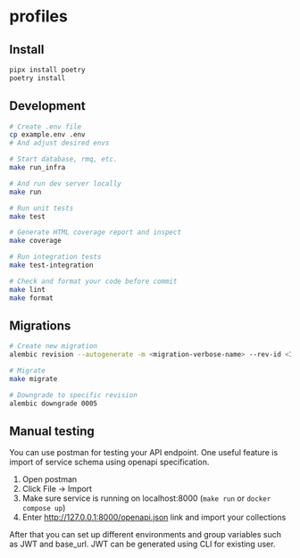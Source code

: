 # profiles

## Install

```bash
pipx install poetry
poetry install
```

## Development

```bash
# Create .env file
cp example.env .env
# And adjust desired envs

# Start database, rmq, etc.
make run_infra

# And run dev server locally
make run

# Run unit tests
make test

# Generate HTML coverage report and inspect
make coverage

# Run integration tests
make test-integration

# Check and format your code before commit
make lint
make format
```

## Migrations

```bash
# Create new migration
alembic revision --autogenerate -m <migration-verbose-name> --rev-id <ID-of-migration>

# Migrate
make migrate

# Downgrade to specific revision
alembic downgrade 0005
```

## Manual testing

You can use postman for testing your API endpoint. One useful feature is import of service schema using openapi specification.

1. Open postman
2. Click File -> Import
3. Make sure service is running on localhost:8000 (`make run` or `docker compose up`)
4. Enter http://127.0.0.1:8000/openapi.json link and import your collections

After that you can set up different environments and group variables such as JWT and base_url.
JWT can be generated using CLI for existing user.
